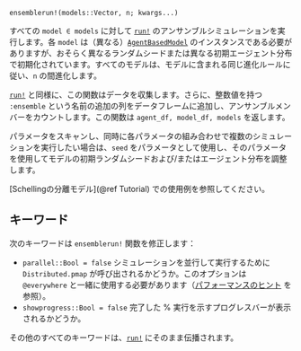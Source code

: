 ```
ensemblerun!(models::Vector, n; kwargs...)
```

すべての `model ∈ models` に対して [`run!`](@ref) のアンサンブルシミュレーションを実行します。各 `model` は（異なる）[`AgentBasedModel`](@ref) のインスタンスである必要がありますが、おそらく異なるランダムシードまたは異なる初期エージェント分布で初期化されています。すべてのモデルは、モデルに含まれる同じ進化ルールに従い、`n` の間進化します。

[`run!`](@ref) と同様に、この関数はデータを収集します。さらに、整数値を持つ `:ensemble` という名前の追加の列をデータフレームに追加し、アンサンブルメンバーをカウントします。この関数は `agent_df, model_df, models` を返します。

パラメータをスキャンし、同時に各パラメータの組み合わせで複数のシミュレーションを実行したい場合は、`seed` をパラメータとして使用し、そのパラメータを使用してモデルの初期ランダムシードおよび/またはエージェント分布を調整します。

[Schellingの分離モデル](@ref Tutorial) での使用例を参照してください。

## キーワード

次のキーワードは `ensemblerun!` 関数を修正します：

  * `parallel::Bool = false` シミュレーションを並行して実行するために `Distributed.pmap` が呼び出されるかどうか。このオプションは `@everywhere` と一緒に使用する必要があります（[パフォーマンスのヒント](@ref) を参照）。
  * `showprogress::Bool = false` 完了した % 実行を示すプログレスバーが表示されるかどうか。

その他のすべてのキーワードは、[`run!`](@ref) にそのまま伝播されます。
